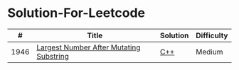 # Solution-For-Leetcode


| # | Title | Solution | Difficulty |
|---| ----- | -------- | ---------- |
|1946|[Largest Number After Mutating Substring](https://leetcode.cn/problems/two-sum/) | [C++](./algorithms/cpp/largestNumberAfterMutatingSubstring/LargestNumberAfterMutatingSubstring.cpp)|Medium|

